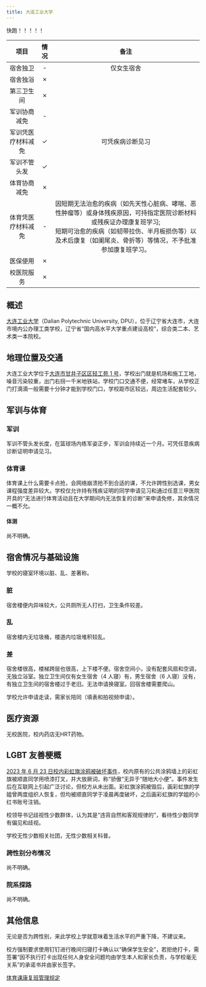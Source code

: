 ```yaml
---
title: 大连工业大学
---
```


快跑！！！！！

|        项目        | 情况 |       备注       |
| :----------------: | :--: | :--------------: |
|      宿舍独卫      |  -   |    仅女生宿舍    |
|      宿舍独浴      |  ✗   |                  |
|     第三卫生间     |  ✗   |                  |
|    军训协商减免    |  -   |                  |
| 军训凭医疗材料减免 |  ✓   | 可凭疾病诊断见习 |
|    军训不管头发    |  ✓   |                  |
|    体育协商减免    |  ✗   |                  |
| 体育凭医疗材料减免 |  -   |  因短期无法治愈的疾病（如先天性心脏病、哮喘、恶性肿瘤等）或身体残疾原因，可持指定医院诊断材料或残疾证办理康复班学习;<br>短期可治愈的疾病（如韧带拉伤、半月板损伤等）以及术后康复（如阑尾炎、骨折等）等情况，不予批准参加康复班学习。  |
|      医保使用      |  ✗   |                  |
|     校医院服务     |  ✗   |                  |

## 概述

[大连工业大学](https://www.dlpu.edu.cn)（Dalian Polytechnic University, DPU），位于辽宁省大连市，大连市境内公办理工类学校，辽宁省“国内高水平大学重点建设高校”，综合类二本、艺术类一本院校。

## 地理位置及交通

大连工业大学位于[大连市甘井子区区轻工苑 1 号](https://www.amap.com/place/B019B08H14)，学校出门就是机场和施工工地，噪音污染较重，出门右拐一千米地铁站，学校门口交通不便，经常堵车，从学校正门打滴滴一般需要十分钟才能到学校门口，学校距市区较远，周边生活配套较少。

## 军训与体育

### 军训

军训不管头发长度，在篮球场内练军姿正步，军训会持续近一个月。可凭任意疾病诊断证明申请见习。

### 体育课

体育课上什么需要卡点抢，会网络崩溃抢不到合适的课，不允许跨性别选课，男女课程强度差异较大。学校仅允许持有残疾证明的同学申请见习和通过任意三甲医院开具的“无法进行体育活动且在大学期间内无法恢复的诊断”来申请免修，其余情况一概不允。

#### 体测

尚不明确。

## 宿舍情况与基础设施

学校的寝室环境以脏、乱、差著称。

### 脏

宿舍楼便内异味较大，公共厕所无人打扫，卫生条件较差。

### 乱

宿舍楼内无垃圾桶，楼道内垃圾堆积较乱。

### 差

宿舍楼很高，楼梯跨层也很高，上下楼不便。宿舍空间小，没有配套风扇和空调，无独立浴室。独立卫生间仅有女生宿舍（4 人寝）有，男生宿舍（6 人寝）没有，有独立卫生间的宿舍楼过于老旧。无法申请换寝室。回宿舍楼需要爬山。

学校允许申请走读，需家长陪同（填表和拍视频申请）。

## 医疗资源

无校医院，校内药店无HRT药物。

## LGBT 友善梗概

[2023 年 6 月 23 日校内彩虹旗涂鸦被破坏事件](https://twitter.com/whyyoutouzhele/status/1672239070146117636)，校内原有的公共涂鸦墙上的彩虹旗被顺直同学用喷漆打叉，并大放厥词，称“骄傲”无异于“随地大小便”。事件发生后在互联网上引起广泛讨论，但校方从未出面。彩虹旗涂鸦被毁后，画彩虹旗的学姐曾两度组织人恢复，但均被顺直同学于凌晨再度破坏，之后画彩虹旗的学姐的小红书账号注销。

校领导书记歧视性少数群体，认为其是“违背自然和客观规律的”，看待性少数同学有偏见和歧视。

学校无性少数相关社团，无性少数相关科普。

### 跨性别分布情况

尚不明确。

### 院系探路

尚不明确。

## 其他信息

无论是否为跨性别，来此学校上学就意味着生活水平的严重下降，不建议来。

校方强制要求使用钉钉进行晚间归寝打卡确认以“确保学生安全”，若拒绝打卡，需签署“因不执行打卡出现任何人身安全问题均由学生本人和家长负责，与学校毫无关系”的承诺书并由家长签字。

[体育课康复班管理规定](http://jwc.dlpu.edu.cn/engine2/m/0/2215614/3033678?p=439771&t=7250534&currentBranch=1)
